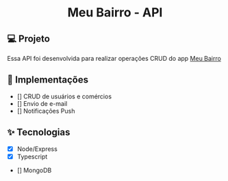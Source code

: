 
<h1 align="center">
  Meu Bairro - API
</h1>



## 💻 Projeto
Essa API foi desenvolvida para realizar operações CRUD do app [Meu Bairro](https://play.google.com/store/apps/details?id=br.com.app.gpu2624201.gpu7ea40dfbda69c0ed0c0edea2a259918e)

## 🔨 Implementações

- [] CRUD de usuários e comércios
- [] Envio de e-mail
- [] Notificações Push


## ✨ Tecnologias

- [X] Node/Express
- [X] Typescript
- [] MongoDB


<!-- ## 🌐 Deploy

[Link do deploy]() -->